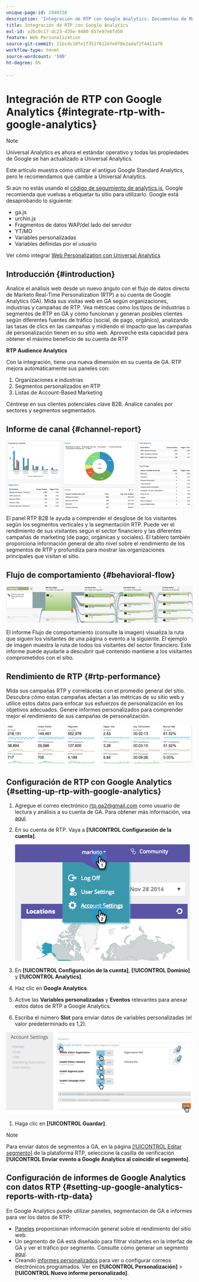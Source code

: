 ```yaml
---
unique-page-id: 2949158
description: 'Integración de RTP con Google Analytics: Documentos de Marketo: documentación del producto'
title: Integración de RTP con Google Analytics
exl-id: a2bc0c17-dc23-435e-9480-857e97e6fd50
feature: Web Personalization
source-git-commit: 21bcdc10fe1f3517612efe0f8e2adaf2f4411a70
workflow-type: tm+mt
source-wordcount: '580'
ht-degree: 0%

---
```


# Integración de RTP con Google Analytics {#integrate-rtp-with-google-analytics}

>[!NOTE]
>
>Universal Analytics es ahora el estándar operativo y todas las propiedades de Google se han actualizado a Universal Analytics.
>
>Este artículo muestra cómo utilizar el antiguo Google Standard Analytics, pero le recomendamos que cambie a Universal Analytics.
>
>Si aún no estás usando el [código de seguimiento de analytics.js](https://developers.google.com/analytics/devguides/collection/analyticsjs/), Google recomienda que vuelvas a etiquetar tu sitio para utilizarlo. Google está desaprobando lo siguiente:
>
>* ga.js
>* urchin.js
>* Fragmentos de datos WAP/del lado del servidor
>* YT/MO
>* Variables personalizadas
>* Variables definidas por el usuario
>
>Ver cómo integrar [Web Personalization con Universal Analytics](/help/marketo/product-docs/web-personalization/reporting-for-web-personalization/web-analytics-integrations/integrate-rtp-with-google-universal-analytics.md)

## Introducción {#introduction}

Analice el análisis web desde un nuevo ángulo con el flujo de datos directo de Marketo Real-Time Personalization (RTP) a su cuenta de Google Analytics (GA). Mida sus visitas web en GA según organizaciones, industrias y campañas de RTP. Vea métricas como los tipos de industrias o segmentos de RTP en GA y cómo funcionan y generan posibles clientes según diferentes fuentes de tráfico (social, de pago, orgánico), analizando las tasas de clics en las campañas y midiendo el impacto que las campañas de personalización tienen en su sitio web. Aproveche esta capacidad para obtener el máximo beneficio de su cuenta de RTP

**RTP Audience Analytics**

Con la integración, tiene una nueva dimensión en su cuenta de GA. RTP mejora automáticamente sus paneles con:

1. Organizaciones e industrias
1. Segmentos personalizados en RTP
1. Listas de Account-Based Marketing

Céntrese en sus clientes potenciales clave B2B. Analice canales por sectores y segmentos segmentados.

## Informe de canal {#channel-report}

![](assets/image2014-11-28-16-3a39-3a28.png)

El panel RTP B2B le ayuda a comprender el desglose de los visitantes según los segmentos verticales y la segmentación RTP. Puede ver el rendimiento de sus visitantes según el sector financiero y las diferentes campañas de marketing (de pago, orgánicas y sociales). El tablero también proporciona información general de alto nivel sobre el rendimiento de los segmentos de RTP y profundiza para mostrar las organizaciones principales que visitan el sitio.

## Flujo de comportamiento {#behavioral-flow}

![](assets/image2014-11-28-16-3a40-3a43.png)

El informe Flujo de comportamiento (consulte la imagen) visualiza la ruta que siguen los visitantes de una página o evento a la siguiente. El ejemplo de imagen muestra la ruta de todos los visitantes del sector financiero. Este informe puede ayudarle a descubrir qué contenido mantiene a los visitantes comprometidos con el sitio.

## Rendimiento de RTP {#rtp-performance}

Mida sus campañas RTP y correlácelas con el promedio general del sitio. Descubra cómo estas campañas afectan a las métricas de su sitio web y utilice estos datos para enfocar sus esfuerzos de personalización en los objetivos adecuados. Genere informes personalizados para comprender mejor el rendimiento de sus campañas de personalización.

![](assets/image2014-11-28-16-3a47-3a0.png)

## Configuración de RTP con Google Analytics {#setting-up-rtp-with-google-analytics}

1. Agregue el correo electrónico <rtp.ga2@gmail.com> como usuario de lectura y análisis a su cuenta de GA. Para obtener más información, vea [aquí](https://support.google.com/analytics/answer/2884495?hl=en).

1. En su cuenta de RTP. Vaya a **[!UICONTROL Configuración de la cuenta]**.

   ![](assets/image2014-11-28-16-3a54-3a40.png)

1. En **[!UICONTROL Configuración de la cuenta]**, **[!UICONTROL Dominio]** y **[!UICONTROL Analytics]**.

1. Haz clic en **Google Analytics**.

1. Active las **Variables personalizadas** y **Eventos** relevantes para anexar estos datos de RTP a Google Analytics.

1. Escriba el número **Slot** para enviar datos de variables personalizadas (el valor predeterminado es 1,2).

![](assets/image2014-11-28-17-3a0-3a17.png)

1. Haga clic en **[!UICONTROL Guardar]**.

>[!NOTE]
>
>Para enviar datos de segmentos a GA, en la página [[!UICONTROL Editar segmento]](/help/marketo/product-docs/web-personalization/using-web-segments/create-a-basic-web-segment.md) de la plataforma RTP, seleccione la casilla de verificación **[!UICONTROL Enviar evento a Google Analytics al coincidir el segmento]**.

## Configuración de informes de Google Analytics con datos RTP {#setting-up-google-analytics-reports-with-rtp-data}

En Google Analytics puede utilizar paneles, segmentación de GA e informes para ver los datos de RTP:

* [Paneles](https://support.google.com/analytics/answer/1068216?hl=en) proporcionan información general sobre el rendimiento del sitio web.
* Un segmento de GA está diseñado para filtrar visitantes en la interfaz de GA y ver el tráfico por segmento. Consulte cómo generar un segmento [aquí](https://support.google.com/analytics/answer/3124493?hl=en).
* Creando [informes personalizados](https://support.google.com/analytics/answer/1033013?hl=en) para ver o configurar correos electrónicos programados. Ver en **[!UICONTROL Personalización]** > **[!UICONTROL Nuevo informe personalizado]**.
